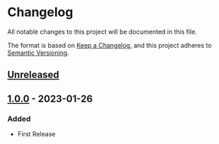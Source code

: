 # Changelog

All notable changes to this project will be documented in this file.

The format is based on [Keep a Changelog](https://keepachangelog.com/en/1.0.0/),
and this project adheres to [Semantic Versioning](https://semver.org/spec/v2.0.0.html).

## [Unreleased]

## [1.0.0] - 2023-01-26

### Added

- First Release

[Unreleased]: https://github.com/eclipse-tractusx/vas-country-risk-frontend/compare

[1.0.0]: https://github.com/eclipse-tractusx/vas-country-risk-frontend/compare
